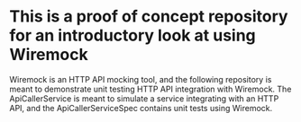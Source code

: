 # This is a proof of concept repository for an introductory look at using Wiremock

Wiremock is an HTTP API mocking tool, and the following repository is meant to demonstrate unit testing HTTP API integration with Wiremock.
The ApiCallerService is meant to simulate a service integrating with an HTTP API, and the ApiCallerServiceSpec contains unit tests using Wiremock.